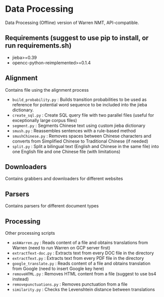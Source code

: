 # Data Processing
Data Processing (Offline) version of Warren NMT, API-compatible.

## Requirements (suggest to use pip to install, or run requirements.sh)
* jieba>=0.39
* opencc-python-reimplemented>=0.1.4
 
## Alignment  
Contains file using the alignment process  
* `build_probability.py` : Builds transition probabilities to be used as reference for potential word sequence to be included into the jieba dictionary.
* `create_sql.py` : Create SQL query file with two parallel files (useful for exceptionally large corpus files)
* `segment.py` : Segments Chinese text using custom jieba dictionary
* `smush.py` : Reassembles sentences with a rule-based method
* `smushChinese.py` : Removes spaces between Chinese characters and converts from Simplified Chinese to Traditional Chinese (if needed)
* `split.py` : Split a bilingual text (English and Chinese in the same file) into one English file and one Chinese file (with limitations)  
  
## Downloaders
Contains grabbers and downloaders for different websites  
  
## Parsers
Contains parsers for different document types
  
## Processing  
Other processing scripts
* `askWarren.py` : Reads content of a file and obtains translations from Warren (need to run Warren on GCP server first)  
* `extractText-doc.py` : Extracts text from every DOC file in the directory
* `extractText.py` : Extracts text from every PDF file in the directory
* `google_translate.py` : Reads content of a file and obtains translation from Google (need to insert Google key here)
* `removeHTML.py` : Removes HTML content from a file (suggest to use bs4 instead)
* `removepunctuations.py` : Removes punctuation from a file
* `similarity.py` : Checks the Levenshtein distance between translations